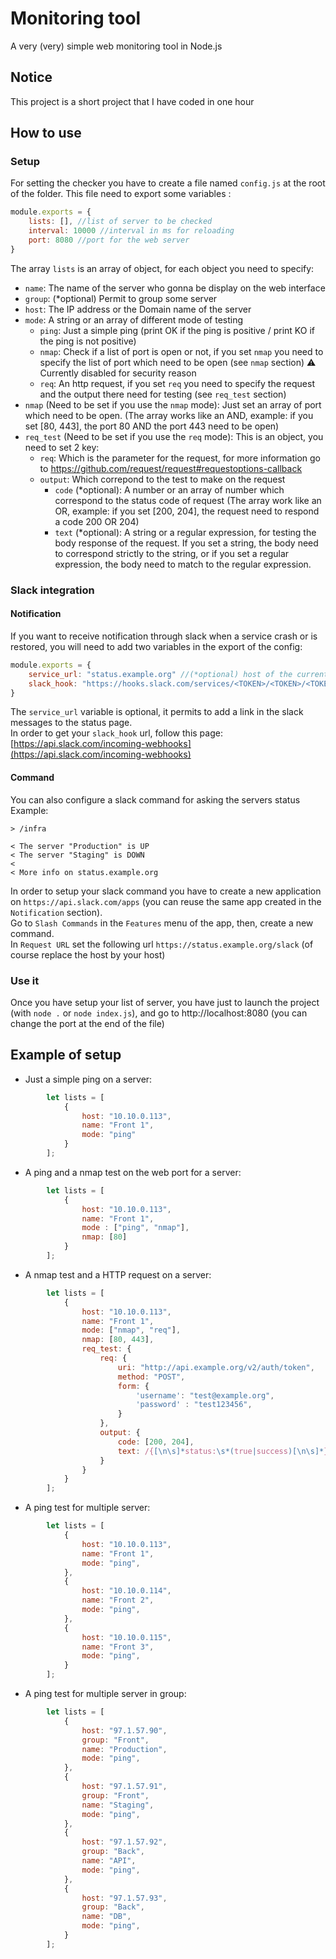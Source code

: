 # Monitoring tool

A very (very) simple web monitoring tool in Node.js

## Notice
This project is a short project that I have coded in one hour

## How to use
### Setup
For setting the checker you have to create a file named `config.js` at the root of the folder. This file need to export some variables : 
```javascript
module.exports = {
    lists: [], //list of server to be checked
    interval: 10000 //interval in ms for reloading
    port: 8080 //port for the web server
}
```

The array `lists` is an array of object, for each object you need to specify:

* `name`: The name of the server who gonna be display on the web interface
* `group`: (*optional) Permit to group some server
* `host`: The IP address or the Domain name of the server
* `mode`: A string or an array of different mode of testing
    * `ping`: Just a simple ping (print OK if the ping is positive / print KO if the ping is not positive)
    * `nmap`: Check if a list of port is open or not, if you set `nmap` you need to specify the list of port which need to be open (see `nmap` section) :warning: Currently disabled for security reason
    * `req`: An http request, if you set `req` you need to specify the request and the output there need for testing (see `req_test` section)
* `nmap` (Need to be set if you use the `nmap` mode): Just set an array of port which need to be open. (The array works like an AND, example: if you set [80, 443], the port 80 AND the port 443 need to be open)
* `req_test` (Need to be set if you use the `req` mode): This is an object, you need to set 2 key:
    * `req`: Which is the parameter for the request, for more information go to https://github.com/request/request#requestoptions-callback
    * `output`: Which correpond to the test to make on the request
        * `code` (*optional): A number or an array of number which correspond to the status code of request (The array work like an OR, example: if you set [200, 204], the request need to respond a code 200 OR 204)
        * `text` (*optional): A string or a regular expression, for testing the body response of the request. If you set a string, the body need to correspond strictly to the string, or if you set a regular expression, the body need to match to the regular expression.

### Slack integration
#### Notification
If you want to receive notification through slack when a service crash or is restored, you will need to add two variables in the export of the config:
```javascript
module.exports = {
    service_url: "status.example.org" //(*optional) host of the current service
    slack_hook: "https://hooks.slack.com/services/<TOKEN>/<TOKEN>/<TOKEN>" //slack web hook url
}
```

The `service_url` variable is optional, it permits to add a link in the slack messages to the status page.  
In order to get your `slack_hook` url, follow this page: [https://api.slack.com/incoming-webhooks](https://api.slack.com/incoming-webhooks)

#### Command
You can also configure a slack command for asking the servers status  
Example: 
```
> /infra

< The server "Production" is UP
< The server "Staging" is DOWN
<
< More info on status.example.org
```

In order to setup your slack command you have to create a new application on `https://api.slack.com/apps` (you can reuse the same app created in the `Notification` section).  
Go to `Slash Commands` in the `Features` menu of the app, then, create a new command.  
In `Request URL` set the following url `https://status.example.org/slack` (of course replace the host by your host)

### Use it
Once you have setup your list of server, you have just to launch the project (with `node .` or `node index.js`), and go to http://localhost:8080 (you can change the port at the end of the file)

## Example of setup
- Just a simple ping on a server:
```javascript
        let lists = [
            {
                host: "10.10.0.113",
                name: "Front 1",
                mode: "ping"
            }
        ];
```

- A ping and a nmap test on the web port for a server:
```javascript
        let lists = [
            {
                host: "10.10.0.113",
                name: "Front 1",
                mode : ["ping", "nmap"],
                nmap: [80]
            }
        ];
```
- A nmap test and a HTTP request on a server:
```javascript
        let lists = [
            {
                host: "10.10.0.113",
                name: "Front 1",
                mode: ["nmap", "req"],
                nmap: [80, 443],
                req_test: {
                    req: {
                        uri: "http://api.example.org/v2/auth/token",
                        method: "POST",
                        form: {
                            'username': "test@example.org",
                            'password' : "test123456",
                        }
                    },
                    output: {
                        code: [200, 204],
                        text: /{[\n\s]*status:\s*(true|success)[\n\s]*}/gi
                    }
                }
            }
        ];
```
- A ping test for multiple server:
```javascript
        let lists = [
            {
                host: "10.10.0.113",
                name: "Front 1",
                mode: "ping",
            },
            {
                host: "10.10.0.114",
                name: "Front 2",
                mode: "ping",
            },
            {
                host: "10.10.0.115",
                name: "Front 3",
                mode: "ping",
            }
        ];
```
- A ping test for multiple server in group:
```javascript
        let lists = [
            {
                host: "97.1.57.90",
                group: "Front",
                name: "Production",
                mode: "ping",
            },
            {
                host: "97.1.57.91",
                group: "Front",
                name: "Staging",
                mode: "ping",
            },
            {
                host: "97.1.57.92",
                group: "Back",
                name: "API",
                mode: "ping",
            },
            {
                host: "97.1.57.93",
                group: "Back",
                name: "DB",
                mode: "ping",
            }
        ];
```